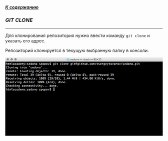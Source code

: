 [***К содержанию***](readme.md)

### ***GIT CLONE***

***

Для клонирования репозитория нужно ввести команду `git clone` и указать его адрес. 

Репозиторий клонируется в текущую выбранную папку в консоли.

![](./image/repository_cloning.png)